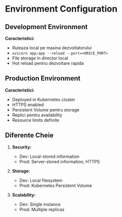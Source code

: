 # Environment Configuration
 
## Development Environment
**Caracteristici:**
- Ruleaza local pe masina dezvoltatorului
- `uvicorn app:app --reload --port=<ORICE_PORT>`
- File storage in director local
- Hot reload pentru dezvoltare rapida

 
## Production Environment
**Caracteristici:**
- Deployed in Kubernetes cluster
- HTTPS enabled
- Persistent Volume pentru storage
- Replici pentru availability
- Resource limits definite

 
## Diferente Cheie
1. **Security:**
   - Dev: Local-stored information
   - Prod: Server-stored information, HTTPS
 
2. **Storage:**
   - Dev: Local filesystem
   - Prod: Kubernetes Persistent Volume
 
3. **Scalability:**
   - Dev: Single instance
   - Prod: Multiple replicas

